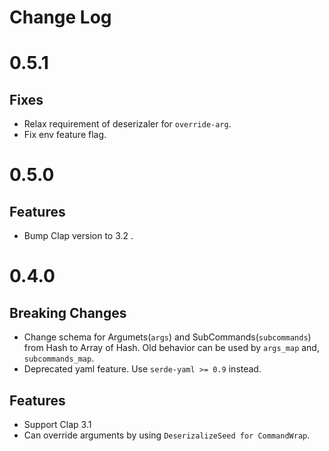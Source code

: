 # Change Log

# 0.5.1

## Fixes
- Relax requirement of deserizaler for `override-arg`.
- Fix env feature flag.

# 0.5.0

## Features
- Bump Clap version to 3.2 .

# 0.4.0

## Breaking Changes

- Change schema for Argumets(`args`) and SubCommands(`subcommands`) from Hash to Array of Hash. Old behavior can be used by `args_map` and, `subcommands_map`.
- Deprecated yaml feature. Use `serde-yaml >= 0.9` instead.

## Features

- Support Clap 3.1
- Can override arguments by using `DeserizalizeSeed for CommandWrap`.
